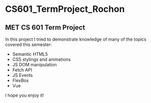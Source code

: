 # CS601_TermProject_Rochon
## MET CS 601 Term Project
In this project I tried to demonstrate knowledge of many of the topics covered this semester:
- Semantic HTML5
- CSS stylings and animations
- JS DOM manipulation
- Fetch API
- JS Events
- FlexBox
- Vue

I hope you enjoy it!